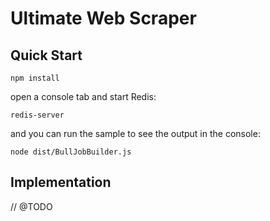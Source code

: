 # Ultimate Web Scraper

## Quick Start
```
npm install
```

open a console tab and start Redis:
```
redis-server
```

and you can run the sample to see the output in the console:
```
node dist/BullJobBuilder.js
```

## Implementation
// @TODO
